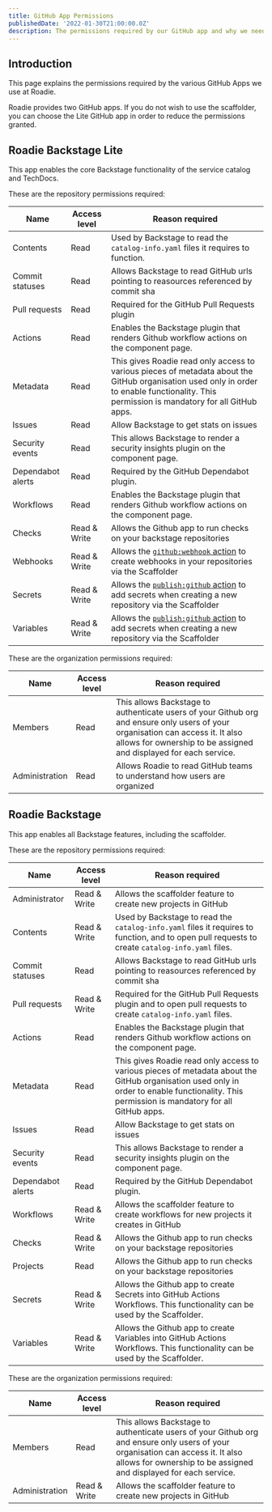 ```yaml
---
title: GitHub App Permissions
publishedDate: '2022-01-30T21:00:00.0Z'
description: The permissions required by our GitHub app and why we need them.
---
```


## Introduction

This page explains the permissions required by the various GitHub Apps we use at Roadie.

Roadie provides two GitHub apps. If you do not wish to use the scaffolder, you can choose the Lite GitHub app in order to reduce the permissions granted.

## Roadie Backstage Lite

This app enables the core Backstage functionality of the service catalog and TechDocs.

These are the repository permissions required:

| Name              | Access level | Reason required                                                                                                                                                                              |
|-------------------|--------------|----------------------------------------------------------------------------------------------------------------------------------------------------------------------------------------------|
| Contents          | Read         | Used by Backstage to read the `catalog-info.yaml` files it requires to function.                                                                                                             |
| Commit statuses   | Read         | Allows Backstage to read GitHub urls pointing to reasources referenced by commit sha                                                                                                         |
| Pull requests     | Read         | Required for the GitHub Pull Requests plugin                                                                                                                                                 |
| Actions           | Read         | Enables the Backstage plugin that renders Github workflow actions on the component page.                                                                                                     |
| Metadata          | Read         | This gives Roadie read only access to various pieces of metadata about the GitHub organisation used only in order to enable functionality. This permission is mandatory for all GitHub apps. |
| Issues            | Read         | Allow Backstage to get stats on issues                                                                                                                                                       |
| Security events   | Read         | This allows Backstage to render a security insights plugin on the component page.                                                                                                            |
| Dependabot alerts | Read         | Required by the GitHub Dependabot plugin.                                                                                                                                                    |
| Workflows         | Read         | Enables the Backstage plugin that renders Github workflow actions on the component page.                                                                                                     |
| Checks            | Read & Write | Allows the Github app to run checks on your backstage repositories                                                                                                                           |
| Webhooks          | Read & Write | Allows the [`github:webhook` action](/docs/scaffolder/scaffolder-actions-directory/#githubwebhook) to create webhooks in your repositories via the Scaffolder                                |
| Secrets           | Read & Write | Allows the [`publish:github` action](/docs/scaffolder/scaffolder-actions-directory/#publishgithub) to add secrets when creating a new repository via the Scaffolder                          |
| Variables         | Read & Write | Allows the [`publish:github` action](/docs/scaffolder/scaffolder-actions-directory/#publishgithub) to add secrets when creating a new repository via the Scaffolder                                |

These are the organization permissions required:

| Name           | Access level | Reason required                                                                                                                                                                                      |
|----------------|--------------|------------------------------------------------------------------------------------------------------------------------------------------------------------------------------------------------------|
| Members        | Read         | This allows Backstage to authenticate users of your Github org and ensure only users of your organisation can access it. It also allows for ownership to be assigned and displayed for each service. |
| Administration | Read         | Allows Roadie to read GitHub teams to understand how users are organized                                                                                                                             |


## Roadie Backstage

This app enables all Backstage features, including the scaffolder.

These are the repository permissions required:

| Name              | Access level | Reason required                                                                                                                                                                               |
|-------------------|--------------|-----------------------------------------------------------------------------------------------------------------------------------------------------------------------------------------------|
| Administrator     | Read & Write | Allows the scaffolder feature to create new projects in GitHub                                                                                                                                |
| Contents          | Read & Write | Used by Backstage to read the `catalog-info.yaml` files it requires to function, and to open pull requests to create `catalog-info.yaml` files.                                               |
| Commit statuses   | Read         | Allows Backstage to read GitHub urls pointing to reasources referenced by commit sha                                                                                                          |
| Pull requests     | Read & Write | Required for the GitHub Pull Requests plugin and to open pull requests to create `catalog-info.yaml` files.                                                                                   |
| Actions           | Read         | Enables the Backstage plugin that renders Github workflow actions on the component page.                                                                                                      |
| Metadata          | Read         | This gives Roadie read only access to various pieces of metadata about the  GitHub organisation used only in order to enable functionality. This permission is mandatory for all GitHub apps. |
| Issues            | Read         | Allow Backstage to get stats on issues                                                                                                                                                        |
| Security events   | Read         | This allows Backstage to render a security insights plugin on the component page.                                                                                                             |
| Dependabot alerts | Read         | Required by the GitHub Dependabot plugin.                                                                                                                                                     |
| Workflows         | Read & Write | Allows the scaffolder feature to create workflows for new projects it creates in GitHub                                                                                                       |
| Checks            | Read & Write | Allows the Github app to run checks on your backstage repositories                                                                                                                            |
| Projects          | Read         | Allows the Github app to run checks on your backstage repositories                                                                                                                            |
| Secrets           | Read & Write | Allows the Github app to create Secrets into GitHub Actions Workflows. This functionality can be used by the Scaffolder.                                                                      |
| Variables         | Read & Write | Allows the Github app to create Variables into GitHub Actions Workflows. This functionality can be used by the Scaffolder.                                                                    |

These are the organization permissions required:

| Name           | Access level | Reason required                                                                                                                                                                                      |
|----------------|--------------|------------------------------------------------------------------------------------------------------------------------------------------------------------------------------------------------------|
| Members        | Read         | This allows Backstage to authenticate users of your Github org and ensure only users of your organisation can access it. It also allows for ownership to be assigned and displayed for each service. |
| Administration | Read & Write | Allows the scaffolder feature to create new projects in GitHub                                                                                                                                       |
